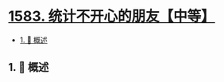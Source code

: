 # [1583. 统计不开心的朋友【中等】](https://github.com/Tdahuyou/TNotes.leetcode/tree/main/notes/1583.%20%E7%BB%9F%E8%AE%A1%E4%B8%8D%E5%BC%80%E5%BF%83%E7%9A%84%E6%9C%8B%E5%8F%8B%E3%80%90%E4%B8%AD%E7%AD%89%E3%80%91)

<!-- region:toc -->

- [1. 📝 概述](#1--概述)

<!-- endregion:toc -->

## 1. 📝 概述
